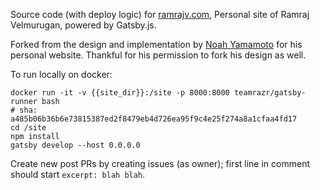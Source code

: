 Source code (with deploy logic) for [ramrajv.com](https://ramrajv.com), Personal site of Ramraj Velmurugan, powered by Gatsby.js.

Forked from the design and implementation by [Noah Yamamoto](https://github.com/Egrodo/noahyamamoto.com) for his personal website. Thankful for his permission to fork his design as well. 

To run locally on docker:
```
docker run -it -v {{site_dir}}:/site -p 8000:8000 teamrazr/gatsby-runner bash
# sha: a485b06b36b6e73815387ed2f8479eb4d726ea95f9c4e25f274a8a1cfaa4fd17
cd /site
npm install
gatsby develop --host 0.0.0.0
```

Create new post PRs by creating issues (as owner); first line in comment should start `excerpt: blah blah`.
